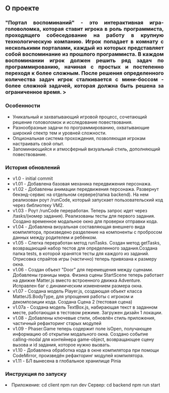 <!-- ABOUT THE PROJECT -->

## О проекте

<h3 align="justify">"Портал воспоминаний" - это интерактивная игра-головоломка, которая ставит игрока в роль программиста, проходящего собеседование на работу в крупную технологическую компанию. Игрок попадает в комнату с несколькими порталами, каждый из которых представляет собой воспоминание из прошлого программиста. В каждом воспоминании игрок должен решить ряд задач по программированию, начиная с простых и постепенно переходя к более сложным. После решения определенного количества задач игрок сталкивается с мини-боссом - более сложной задачей, которая должна быть решена за ограниченное время.
></h3>

### Особенности

<ul>
  <li>Уникальный и захватывающий игровой процесс, сочетающий решение головоломок и исследование повествования.</li> 
  <li>Разнообразные задачи по программированию, охватывающие широкий спектр тем и уровней сложности.</li> 
  <li>Опциональная система прохождения, позволяющая игрокам настраивать свой опыт.</li> 
  <li>Запоминающийся и атмосферный визуальный стиль, дополняющий повествование.</li> 
</ul>

### История обновлений

<ul>
  <li>v1.0 - initial commit</li> 
  <li>v1.01 - Добавлена базовая механика передвижения персонажа.</li> 
  <li>v1.02 - Добавлены анимации передвижения персонажа. Развернут бекэнд-сервис на отдельном сервере(папка backend). На нем реализован роут /runCode, который запускает пользовательский код через библиотеку VM2.</li> 
  <li>v1.03 - Роут /runCode переработан. Теперь запрос идет через /tasks/(номер задания). Реализованы тесты для первого задания. Создано временное модальное окно для проверки отправки кода.</li> 
  <li>v1.04 - Добавлена визуальная составляющая внешнего вида компилятора, произведено разделение на компоненты с пробросом данных между родителем и ребёнком.</li> 
  <li>v1.05 - Слегка переработан метод runTasks. Создан метод getTasks, возвращающий набор тестов для определенного задания.Создана папка tests, в которой хранятся тесты для каждого из заданий. Отрисовка спрайтов игры (частично) теперь привязана к размеру окна. </li> 
  <li>v1.06 - Создан объект "Door" для перемещения между сценами. Добавлены границы мира. Физика сцены StartScene теперь работает на движке Matter.js вместо встроенного движка Adventure. Исправлен баг с динамическим изменением размера окна. </li>
  <li>v1.07 - Создана модель Player.js, создающая объект класса MatterJS.BodyType, для упрощения работы с игроком и декомпозиции кода. Создана Сцена 2 (тестовая сцена) </li>
  <li>v1.07a - Создана модель TextBox.js, набирающая текст в заданном месте, работающая в тестовом режиме. Загружен дизайн 1 локации. </li> 
  <li>v1.08 - Добавлены ключевые стили, обновлён стиль приложения, частичный рефакторинг старых модулей </li> 
  <li>v1.09 - Phaser.Game теперь содержит поле isOpen, получающее информацию об открытии модального окна. Создано событие calling-modal для контейнера game-object, возвращающее сцену вызова и id задания, которое нужно вызвать. </li> 
    <li>v1.10 - Добавлена обработка кода в окне компилятора при помощи CodeMirror, произведён рефакторинг модулей компилятора. </li> 
    <li>v1.11 - БЛ вынесена в глобальное хранилище Pinia</li> 
  </ul>

### Инструкция по запуску

<li>Приложение: 
cd client
npm run dev
Сервер: 
cd backend
npm run start</li>
